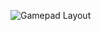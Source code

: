 ![Gamepad Layout](https://gist.githubusercontent.com/unshorn/0e16323b4025fd0145a449185f891c71/raw/19ec9de4461b793327cbfeb64fe6f44ef904d30d/foo.svg)
